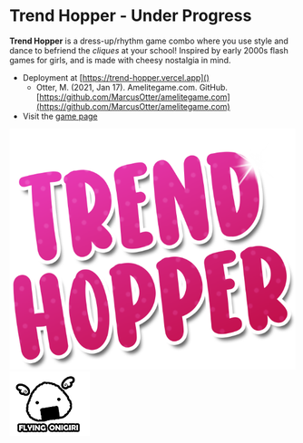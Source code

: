 # Trend Hopper - Under Progress

**Trend Hopper** is a dress-up/rhythm game combo where you use style and dance to befriend the _cliques_ at your school! Inspired by early 2000s flash games for girls, and is made with cheesy nostalgia in mind.

- Deployment at [https://trend-hopper.vercel.app]()
  - Otter, M. (2021, Jan 17). Amelitegame.com. GitHub. [https://github.com/MarcusOtter/amelitegame.com](https://github.com/MarcusOtter/amelitegame.com)
- Visit the [game page](https://elliag.itch.io/trend-hopper)

![](public/img/thLogo.png)
![](public/img/companyLogo.png)

